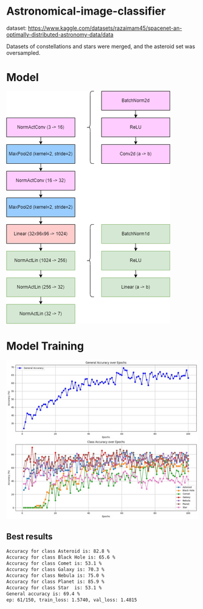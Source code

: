 # Astronomical-image-classifier

dataset: https://www.kaggle.com/datasets/razaimam45/spacenet-an-optimally-distributed-astronomy-data/data

Datasets of constellations and stars were merged, and the asteroid set was oversampled.

# Model

![alt text](raports/diagram.png)

# Model Training

![](raports/trening.jpg)

## Best results

```
Accuracy for class Asteroid is: 82.8 %
Accuracy for class Black Hole is: 65.6 %
Accuracy for class Comet is: 53.1 %
Accuracy for class Galaxy is: 70.3 %
Accuracy for class Nebula is: 75.0 %
Accuracy for class Planet is: 85.9 %
Accuracy for class Star  is: 53.1 %
General accuracy is: 69.4 %
ep: 61/150, train_loss: 1.5740, val_loss: 1.4815
```